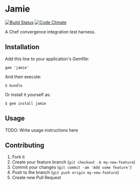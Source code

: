 # Jamie

[![Build Status](https://secure.travis-ci.org/jamie-ci/jamie.png)](https://travis-ci.org/jamie-ci/jamie)
[![Code Climate](https://codeclimate.com/badge.png)](https://codeclimate.com/github/jamie-ci/jamie)

A Chef convergence integration test harness.

## Installation

Add this line to your application's Gemfile:

    gem 'jamie'

And then execute:

    $ bundle

Or install it yourself as:

    $ gem install jamie

## Usage

TODO: Write usage instructions here

## Contributing

1. Fork it
2. Create your feature branch (`git checkout -b my-new-feature`)
3. Commit your changes (`git commit -am 'Add some feature'`)
4. Push to the branch (`git push origin my-new-feature`)
5. Create new Pull Request
